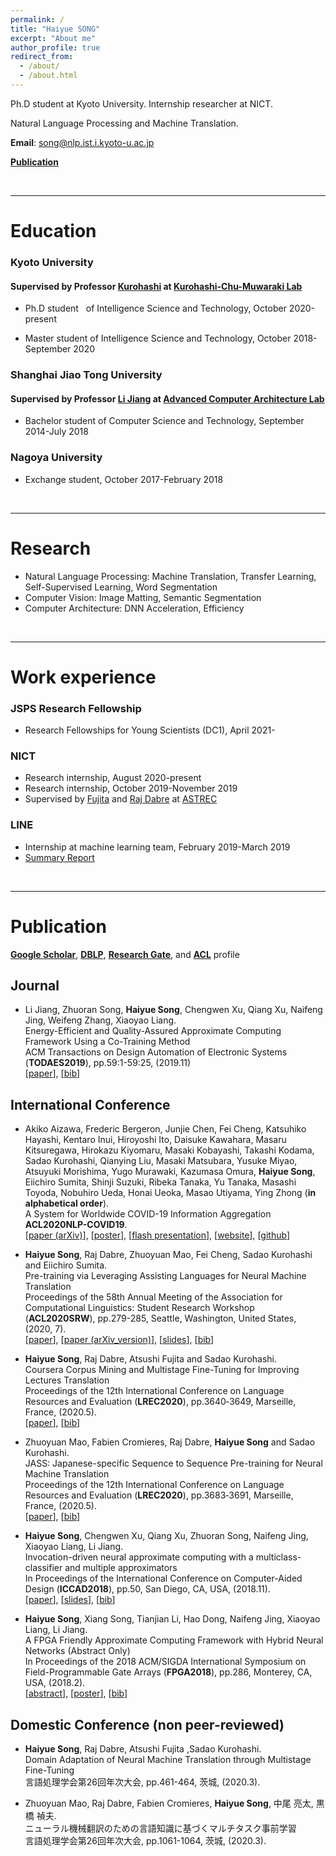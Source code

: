 ```yaml
---
permalink: /
title: "Haiyue SONG"
excerpt: "About me"
author_profile: true
redirect_from: 
  - /about/
  - /about.html
---
```


Ph.D student at Kyoto University. Internship researcher at NICT.

Natural Language Processing and Machine Translation.

**Email**: song@nlp.ist.i.kyoto-u.ac.jp

[**Publication**](#pub)
<!-- **Looking for internship related to ML/NLP.** -->
<!-- **Looking for internship.** -->


<br/>

<a name='edu'></a>

---

Education
======

### Kyoto University

#### Supervised by Professor [Kurohashi](http://nlp.ist.i.kyoto-u.ac.jp/member/kuro/index-j.html) at [Kurohashi-Chu-Muwaraki Lab](http://nlp.ist.i.kyoto-u.ac.jp/)

* Ph.D student &nbsp;&nbsp;of Intelligence Science and Technology, October 2020-present

* Master student of Intelligence Science and Technology, October 2018-September 2020

### Shanghai Jiao Tong University

#### Supervised by Professor [Li Jiang](http://www.cs.sjtu.edu.cn/~jiangli/) at [Advanced Computer Architecture Lab](http://acalab.sjtu.edu.cn/EN/Default.aspx)

* Bachelor student of Computer Science and Technology, September 2014-July 2018

### Nagoya University

* Exchange student, October 2017-February 2018

<br/>

---

Research
======
* Natural Language Processing: Machine Translation, Transfer Learning, Self-Supervised Learning, Word Segmentation
* Computer Vision: Image Matting, Semantic Segmentation 
* Computer Architecture: DNN Acceleration, Efficiency

<br/>

---

Work experience
======

### JSPS Research Fellowship

* Research Fellowships for Young Scientists (DC1), April 2021-

### NICT

* Research internship, August 2020-present
* Research internship, October 2019-November 2019
* Supervised by [Fujita](http://paraphrasing.org/~fujita/index-en.html) and [Raj Dabre](https://www.linkedin.com/in/raj-dabre-b1202119/) at [ASTREC](http://att-astrec.nict.go.jp/)

### LINE

* Internship at machine learning team, February 2019-March 2019
* [Summary Report](https://engineering.linecorp.com/ja/blog/line-sticker-deep-learning/)

<br/>

<a name='pub'></a>

---

Publication
======

[**Google Scholar**](https://scholar.google.co.jp/citations?user=IP5UyqcAAAAJ&hl=en), [**DBLP**](https://dblp.org/pers/s/Song:Haiyue.html), [**Research Gate**](https://www.researchgate.net/profile/Haiyue_Song), and [**ACL**](https://www.aclweb.org/anthology/people/h/haiyue-song/) profile

## Journal

- Li Jiang, Zhuoran Song, **Haiyue Song**, Chengwen Xu, Qiang Xu, Naifeng Jing, Weifeng Zhang, Xiaoyao Liang.  
Energy-Efficient and Quality-Assured Approximate Computing Framework Using a Co-Training Method  
ACM Transactions on Design Automation of Electronic Systems (**TODAES2019**), pp.59:1-59:25, (2019.11)  
\[[paper](files/TODAES2019_Song_paper.pdf)\], \[[bib](files/TODAES2019_Song_bib.txt)\] 

## International Conference

- Akiko Aizawa, Frederic Bergeron, Junjie Chen, Fei Cheng, Katsuhiko Hayashi, Kentaro Inui, Hiroyoshi Ito, Daisuke Kawahara, Masaru Kitsuregawa, Hirokazu Kiyomaru, Masaki Kobayashi, Takashi Kodama, Sadao Kurohashi, Qianying Liu, Masaki Matsubara, Yusuke Miyao, Atsuyuki Morishima, Yugo Murawaki, Kazumasa Omura, **Haiyue Song**, Eiichiro Sumita, Shinji Suzuki, Ribeka Tanaka, Yu Tanaka, Masashi Toyoda, Nobuhiro Ueda, Honai Ueoka, Masao Utiyama, Ying Zhong (**in alphabetical order**).  
A System for Worldwide COVID-19 Information Aggregation  
**ACL2020NLP-COVID19**.  
\[[paper (arXiv)](https://arxiv.org/abs/2008.01523)\], \[[poster](files/ACL2020COVID_Song.pdf)\], \[[flash presentation](files/ACL2020COVID_Song.mp4)\], \[[website](http://lotus.kuee.kyoto-u.ac.jp/NLPforCOVID-19/)\], \[[github](https://github.com/NLPforCOVID-19)\]

- **Haiyue Song**, Raj Dabre, Zhuoyuan Mao, Fei Cheng, Sadao Kurohashi and Eiichiro Sumita.  
Pre-training via Leveraging Assisting Languages for Neural Machine Translation  
Proceedings of the 58th Annual Meeting of the Association for Computational Linguistics: Student Research Workshop (**ACL2020SRW**), pp.279-285, Seattle, Washington, United States, (2020, 7).  
\[[paper](files/ACL2020SRW_Song_paper.pdf)\], \[[paper (arXiv_version)](files/ACL2020SRW_Song_paper_arxiv_version.pdf)\], \[[slides](files/ACL2020SRW_Song_slides.pdf)\], \[[bib](files/ACL2020SRW_Song_bib.txt)\]

- **Haiyue Song**, Raj Dabre, Atsushi Fujita and Sadao Kurohashi.  
Coursera Corpus Mining and Multistage Fine-Tuning for Improving Lectures Translation  
Proceedings of the 12th International Conference on Language Resources and Evaluation (**LREC2020**), pp.3640‑3649, Marseille, France, (2020.5).  
\[[paper](files/LREC2020_Song_paper_fromLREC.pdf)\], \[[bib](files/LREC2020_Song_bib.txt)\]

- Zhuoyuan Mao, Fabien Cromieres, Raj Dabre, **Haiyue Song** and Sadao Kurohashi.  
JASS: Japanese-specific Sequence to Sequence Pre-training for Neural Machine Translation  
Proceedings of the 12th International Conference on Language Resources and Evaluation (**LREC2020**), pp.3683‑3691, Marseille, France, (2020.5).  
\[[paper](files/LREC2020_Mao_paper.pdf)\], \[[bib](files/LREC2020_Mao_bib.txt)\]

- **Haiyue Song**, Chengwen Xu, Qiang Xu, Zhuoran Song, Naifeng Jing, Xiaoyao Liang, Li Jiang.  
Invocation-driven neural approximate computing with a multiclass-classifier and multiple approximators  
In Proceedings of the International Conference on Computer-Aided Design (**ICCAD2018**), pp.50, San Diego, CA, USA, (2018.11).  
\[[paper](files/ICCAD2018_Song_paper.pdf)\], \[[slides](files/ICCAD2018_Song_slides.pdf)\], \[[bib](files/ICCAD2018_Song_bib.txt)\]

- **Haiyue Song**, Xiang Song, Tianjian Li, Hao Dong, Naifeng Jing, Xiaoyao Liang, Li Jiang.  
A FPGA Friendly Approximate Computing Framework with Hybrid Neural Networks (Abstract Only)  
In Proceedings of the 2018 ACM/SIGDA International Symposium on Field-Programmable Gate Arrays (**FPGA2018**), pp.286, Monterey, CA, USA, (2018.2).  
\[[abstract](https://dl.acm.org/doi/10.1145/3174243.3174965)\], \[[poster](files/FPGA2018_Song_poster.pdf)\], \[[bib](files/FPGA2018_Song_bib.txt)\]


## Domestic Conference (non peer-reviewed) 

- **Haiyue Song**, Raj Dabre, Atsushi Fujita ,Sadao Kurohashi.  
Domain Adaptation of Neural Machine Translation through Multistage Fine-Tuning  
言語処理学会第26回年次大会, pp.461-464, 茨城,  (2020.3). 

- Zhuoyuan Mao, Raj Dabre, Fabien Cromieres, **Haiyue Song**, 中尾 亮太, 黒橋 禎夫.  
ニューラル機械翻訳のための言語知識に基づくマルチタスク事前学習  
言語処理学会第26回年次大会, pp.1061-1064, 茨城,  (2020.3). 

